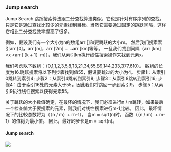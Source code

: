 ### Jump search

Jump Search 跳跃搜索算法跟二分查找算法类似，它也是针对有序序列的查找，只是它是通过查找比较少的元素找到目标。当然它需要通过固定的跳跃间隔，这样它相比二分查找效率提高了很多。

例如，假设我们有一个大小为n的数组arr []和要跳跃的大小m。 然后我们搜索索引arr [0]，arr [m]，arr [2m] ... ..arr [km]等等。 一旦我们找到间隔（arr [km] <x <arr [（k + 1）m]），我们从索引km执行线性搜索操作来找到元素x。
	
我们考虑以下数组：（0,1,1,2,3,5,8,13,21,34,55,89,144,233,377,610）。 数组的长度为16.跳跃搜索将以下列步骤找到值55，假设要跳过的大小为4。
步骤1：从索引0跳转到索引4;
步骤2：从索引4跳转到索引8;
步骤3：从索引8跳转到索引16;
步骤4：由于索引16处的元素大于55，因此我们将跳回一步到索引9。
步骤5：从索引9执行线性搜索以获得元素55。

关于跳跃的大小数值确定，在最坏的情况下，我们必须进行n / m跳转，如果最后一个检查值大于要搜索的元素，则我们对线性搜索进行m-1比较。 因此，最坏情况下的比较总数将为（（n / m）+ m-1）。 当m = sqrt(n)时，函数（（n / m）+ m-1）的值将为最小值。 因此，最好的步长是m = sqrt(n)。

#### Jump search
![](http://www.stoimen.com/blog/wp-content/uploads/2011/12/jump-search-fig-1.png)

